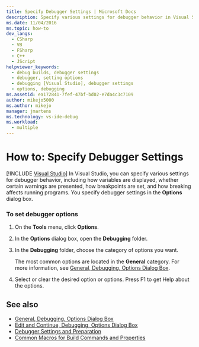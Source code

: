 ```yaml
---
title: Specify Debugger Settings | Microsoft Docs
description: Specify various settings for debugger behavior in Visual Studio, such as how to display variables, what warnings are presented, and how to set breakpoints.
ms.date: 11/04/2016
ms.topic: how-to
dev_langs: 
  - CSharp
  - VB
  - FSharp
  - C++
  - JScript
helpviewer_keywords: 
  - debug builds, debugger settings
  - debugger, setting options
  - debugging [Visual Studio], debugger settings
  - options, debugging
ms.assetid: ea172841-7fef-47bf-bd02-e7da4c3c7109
author: mikejo5000
ms.author: mikejo
manager: jmartens
ms.technology: vs-ide-debug
ms.workload: 
  - multiple
---
```

# How to: Specify Debugger Settings

 [!INCLUDE [Visual Studio](~/includes/applies-to-version/vs-windows-only.md)]
In Visual Studio, you can specify various settings for debugger behavior, including how variables are displayed, whether certain warnings are presented, how breakpoints are set, and how breaking affects running programs. You specify debugger settings in the **Options** dialog box.

### To set debugger options

1. On the **Tools** menu, click **Options**.

2. In the **Options** dialog box, open the **Debugging** folder.

3. In the **Debugging** folder, choose the category of options you want.

     The most common options are located in the **General** category. For more information, see [General, Debugging, Options Dialog Box](../debugger/general-debugging-options-dialog-box.md).

4. Select or clear the desired option or options. Press F1 to get Help about the options.

## See also
- [General, Debugging, Options Dialog Box](../debugger/general-debugging-options-dialog-box.md)
- [Edit and Continue, Debugging, Options Dialog Box](./edit-and-continue.md)
- [Debugger Settings and Preparation](../debugger/debugger-settings-and-preparation.md)
- [Common Macros for Build Commands and Properties](/cpp/build/reference/common-macros-for-build-commands-and-properties)